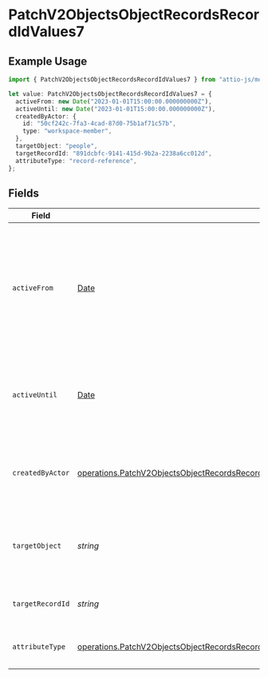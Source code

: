 # PatchV2ObjectsObjectRecordsRecordIdValues7

## Example Usage

```typescript
import { PatchV2ObjectsObjectRecordsRecordIdValues7 } from "attio-js/models/operations";

let value: PatchV2ObjectsObjectRecordsRecordIdValues7 = {
  activeFrom: new Date("2023-01-01T15:00:00.000000000Z"),
  activeUntil: new Date("2023-01-01T15:00:00.000000000Z"),
  createdByActor: {
    id: "50cf242c-7fa3-4cad-87d0-75b1af71c57b",
    type: "workspace-member",
  },
  targetObject: "people",
  targetRecordId: "891dcbfc-9141-415d-9b2a-2238a6cc012d",
  attributeType: "record-reference",
};
```

## Fields

| Field                                                                                                                                                                                                                                                      | Type                                                                                                                                                                                                                                                       | Required                                                                                                                                                                                                                                                   | Description                                                                                                                                                                                                                                                | Example                                                                                                                                                                                                                                                    |
| ---------------------------------------------------------------------------------------------------------------------------------------------------------------------------------------------------------------------------------------------------------- | ---------------------------------------------------------------------------------------------------------------------------------------------------------------------------------------------------------------------------------------------------------- | ---------------------------------------------------------------------------------------------------------------------------------------------------------------------------------------------------------------------------------------------------------- | ---------------------------------------------------------------------------------------------------------------------------------------------------------------------------------------------------------------------------------------------------------- | ---------------------------------------------------------------------------------------------------------------------------------------------------------------------------------------------------------------------------------------------------------- |
| `activeFrom`                                                                                                                                                                                                                                               | [Date](https://developer.mozilla.org/en-US/docs/Web/JavaScript/Reference/Global_Objects/Date)                                                                                                                                                              | :heavy_check_mark:                                                                                                                                                                                                                                         | The point in time at which this value was made "active". `active_from` can be considered roughly analogous to `created_at`.                                                                                                                                | 2023-01-01T15:00:00.000000000Z                                                                                                                                                                                                                             |
| `activeUntil`                                                                                                                                                                                                                                              | [Date](https://developer.mozilla.org/en-US/docs/Web/JavaScript/Reference/Global_Objects/Date)                                                                                                                                                              | :heavy_check_mark:                                                                                                                                                                                                                                         | The point in time at which this value was deactivated. If `null`, the value is active.                                                                                                                                                                     | 2023-01-01T15:00:00.000000000Z                                                                                                                                                                                                                             |
| `createdByActor`                                                                                                                                                                                                                                           | [operations.PatchV2ObjectsObjectRecordsRecordIdValuesRecordsResponse200ApplicationJSONResponseBodyDataCreatedByActor](../../models/operations/patchv2objectsobjectrecordsrecordidvaluesrecordsresponse200applicationjsonresponsebodydatacreatedbyactor.md) | :heavy_check_mark:                                                                                                                                                                                                                                         | The actor that created this value.                                                                                                                                                                                                                         | {<br/>"type": "workspace-member",<br/>"id": "50cf242c-7fa3-4cad-87d0-75b1af71c57b"<br/>}                                                                                                                                                                   |
| `targetObject`                                                                                                                                                                                                                                             | *string*                                                                                                                                                                                                                                                   | :heavy_check_mark:                                                                                                                                                                                                                                         | A slug identifying the object that the referenced record belongs to.                                                                                                                                                                                       | people                                                                                                                                                                                                                                                     |
| `targetRecordId`                                                                                                                                                                                                                                           | *string*                                                                                                                                                                                                                                                   | :heavy_check_mark:                                                                                                                                                                                                                                         | A UUID to identify the referenced record.                                                                                                                                                                                                                  | 891dcbfc-9141-415d-9b2a-2238a6cc012d                                                                                                                                                                                                                       |
| `attributeType`                                                                                                                                                                                                                                            | [operations.PatchV2ObjectsObjectRecordsRecordIdValuesRecordsResponse200ApplicationJSONResponseBodyDataAttributeType](../../models/operations/patchv2objectsobjectrecordsrecordidvaluesrecordsresponse200applicationjsonresponsebodydataattributetype.md)   | :heavy_check_mark:                                                                                                                                                                                                                                         | The attribute type of the value.                                                                                                                                                                                                                           | record-reference                                                                                                                                                                                                                                           |